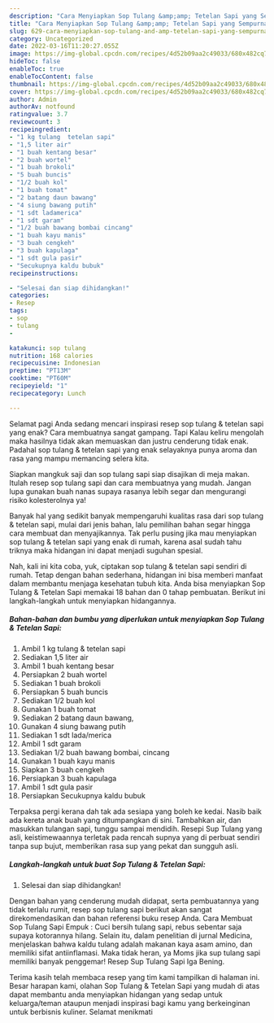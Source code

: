 ```yaml
---
description: "Cara Menyiapkan Sop Tulang &amp;amp; Tetelan Sapi yang Sempurna, Buat Buka Puasa Menggugah Selera"
title: "Cara Menyiapkan Sop Tulang &amp;amp; Tetelan Sapi yang Sempurna, Buat Buka Puasa Menggugah Selera"
slug: 629-cara-menyiapkan-sop-tulang-and-amp-tetelan-sapi-yang-sempurna-buat-buka-puasa-menggugah-selera
category: Uncategorized
date: 2022-03-16T11:20:27.055Z
image: https://img-global.cpcdn.com/recipes/4d52b09aa2c49033/680x482cq70/sop-tulang-tetelan-sapi-foto-resep-utama.jpg
hideToc: false
enableToc: true
enableTocContent: false
thumbnail: https://img-global.cpcdn.com/recipes/4d52b09aa2c49033/680x482cq70/sop-tulang-tetelan-sapi-foto-resep-utama.jpg
cover: https://img-global.cpcdn.com/recipes/4d52b09aa2c49033/680x482cq70/sop-tulang-tetelan-sapi-foto-resep-utama.jpg
author: Admin
authorAv: notfound
ratingvalue: 3.7
reviewcount: 3
recipeingredient:
- "1 kg tulang  tetelan sapi"
- "1,5 liter air"
- "1 buah kentang besar"
- "2 buah wortel"
- "1 buah brokoli"
- "5 buah buncis"
- "1/2 buah kol"
- "1 buah tomat"
- "2 batang daun bawang"
- "4 siung bawang putih"
- "1 sdt ladamerica"
- "1 sdt garam"
- "1/2 buah bawang bombai cincang"
- "1 buah kayu manis"
- "3 buah cengkeh"
- "3 buah kapulaga"
- "1 sdt gula pasir"
- "Secukupnya kaldu bubuk"
recipeinstructions:

- "Selesai dan siap dihidangkan!"
categories:
- Resep
tags:
- sop
- tulang
- 

katakunci: sop tulang  
nutrition: 168 calories
recipecuisine: Indonesian
preptime: "PT13M"
cooktime: "PT60M"
recipeyield: "1"
recipecategory: Lunch

---
```



Selamat pagi Anda sedang mencari inspirasi resep sop tulang &amp; tetelan sapi yang enak? Cara membuatnya sangat gampang. Tapi Kalau keliru mengolah maka hasilnya tidak akan memuaskan dan justru cenderung tidak enak. Padahal sop tulang &amp; tetelan sapi yang enak selayaknya punya aroma dan rasa yang mampu memancing selera kita.


Siapkan mangkuk saji dan sop tulang sapi siap disajikan di meja makan. Itulah resep sop tulang sapi dan cara membuatnya yang mudah. Jangan lupa gunakan buah nanas supaya rasanya lebih segar dan mengurangi risiko kolesterolnya ya!

Banyak hal yang sedikit banyak mempengaruhi kualitas rasa dari sop tulang &amp; tetelan sapi, mulai dari jenis bahan, lalu pemilihan bahan segar hingga cara membuat dan menyajikannya. Tak perlu pusing jika mau menyiapkan sop tulang &amp; tetelan sapi yang enak di rumah, karena asal sudah tahu triknya maka hidangan ini dapat menjadi suguhan spesial.


Nah, kali ini kita coba, yuk, ciptakan sop tulang &amp; tetelan sapi sendiri di rumah. Tetap dengan bahan sederhana, hidangan ini bisa memberi manfaat dalam membantu menjaga kesehatan tubuh kita. Anda bisa menyiapkan Sop Tulang &amp; Tetelan Sapi memakai 18 bahan dan 0 tahap pembuatan. Berikut ini langkah-langkah untuk menyiapkan hidangannya.

<!--inarticleads1-->

##### Bahan-bahan dan bumbu yang diperlukan untuk menyiapkan Sop Tulang &amp; Tetelan Sapi:

1. Ambil 1 kg tulang &amp; tetelan sapi
1. Sediakan 1,5 liter air
1. Ambil 1 buah kentang besar
1. Persiapkan 2 buah wortel
1. Sediakan 1 buah brokoli
1. Persiapkan 5 buah buncis
1. Sediakan 1/2 buah kol
1. Gunakan 1 buah tomat
1. Sediakan 2 batang daun bawang,
1. Gunakan 4 siung bawang putih
1. Sediakan 1 sdt lada/merica
1. Ambil 1 sdt garam
1. Sediakan 1/2 buah bawang bombai, cincang
1. Gunakan 1 buah kayu manis
1. Siapkan 3 buah cengkeh
1. Persiapkan 3 buah kapulaga
1. Ambil 1 sdt gula pasir
1. Persiapkan Secukupnya kaldu bubuk


Terpaksa pergi kerana dah tak ada sesiapa yang boleh ke kedai. Nasib baik ada kereta anak buah yang ditumpangkan di sini. Tambahkan air, dan masukkan tulangan sapi, tunggu sampai mendidih. Resepi Sup Tulang yang asli, keistimewaannya terletak pada rencah supnya yang di perbuat sendiri tanpa sup bujut, memberikan rasa sup yang pekat dan sungguh asli. 

<!--inarticleads2-->

##### Langkah-langkah untuk buat Sop Tulang &amp; Tetelan Sapi:


1. Selesai dan siap dihidangkan!

Dengan bahan yang cenderung mudah didapat, serta pembuatannya yang tidak terlalu rumit, resep sop tulang sapi berikut akan sangat direkomendasikan dan bahan referensi buku resep Anda. Cara Membuat Sop Tulang Sapi Empuk : Cuci bersih tulang sapi, rebus sebentar saja supaya kotorannya hilang. Selain itu, dalam penelitian di jurnal Medicina, menjelaskan bahwa kaldu tulang adalah makanan kaya asam amino, dan memiliki sifat antiinflamasi. Maka tidak heran, ya Moms jika sup tulang sapi memiliki banyak penggemar! Resep Sup Tulang Sapi Iga Bening. 

Terima kasih telah membaca resep yang tim kami tampilkan di halaman ini. Besar harapan kami, olahan Sop Tulang &amp; Tetelan Sapi yang mudah di atas dapat membantu anda menyiapkan hidangan yang sedap untuk keluarga/teman ataupun menjadi inspirasi bagi kamu yang berkeinginan untuk berbisnis kuliner. Selamat menikmati
